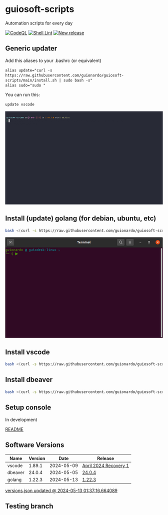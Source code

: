 # guiosoft-scripts

Automation scripts for every day

[![CodeQL](https://github.com/guionardo/guiosoft-scripts/actions/workflows/codeql-analysis.yml/badge.svg)](https://github.com/guionardo/guiosoft-scripts/actions/workflows/codeql-analysis.yml)
[![Shell Lint](https://github.com/guionardo/guiosoft-scripts/actions/workflows/shell.yml/badge.svg)](https://github.com/guionardo/guiosoft-scripts/actions/workflows/shell.yml)
[![New release](https://github.com/guionardo/guiosoft-scripts/actions/workflows/new_release.yml/badge.svg)](https://github.com/guionardo/guiosoft-scripts/actions/workflows/new_release.yml)

## Generic updater

Add this aliases to your .bashrc (or equivalent)

```
alias update="curl -s https://raw.githubusercontent.com/guionardo/guiosoft-scripts/main/install.sh | sudo bash -s"
alias sudo="sudo "
```

You can run this:

```bash
update vscode
```

![vscode](docs/vscode.gif)


## Install (update) golang (for debian, ubuntu, etc)

```bash
bash <(curl -s https://raw.githubusercontent.com/guionardo/guiosoft-scripts/main/install_golang.sh)
```

![install-golang](docs/install_golang.gif)

## Install vscode

```bash
bash <(curl -s https://raw.githubusercontent.com/guionardo/guiosoft-scripts/main/install_vscode.sh)
```

## Install dbeaver

```bash
bash <(curl -s https://raw.githubusercontent.com/guionardo/guiosoft-scripts/main/install_dbeaver.sh)
```

## Setup console

In development

[README](terminal_setup/README.md)

## Software Versions

| Name | Version | Date | Release |
|------|---------|------|---------|
| vscode | 1.89.1 | 2024-05-09 | [April 2024 Recovery 1](https://code.visualstudio.com/sha/download?build=stable&os=linux-deb-x64) |
| dbeaver | 24.0.4 | 2024-05-05 | [24.0.4](https://dbeaver.io/files/dbeaver-ce_latest_amd64.deb) |
| golang | 1.22.3 | 2024-05-13 | [1.22.3](https://golang.org/dl/go1.22.3.linux-amd64.tar.gz) |

[versions.json updated @ 2024-05-13 01:37:16.664089](versions.json)


## Testing branch